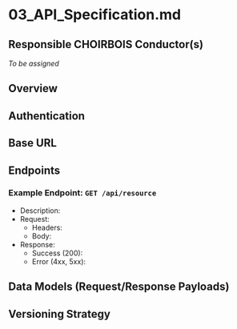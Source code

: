 # 03_API_Specification.md

## Responsible CHOIRBOIS Conductor(s)

*To be assigned*


## Overview

## Authentication

## Base URL

## Endpoints

### Example Endpoint: `GET /api/resource`
- Description:
- Request:
  - Headers:
  - Body:
- Response:
  - Success (200):
  - Error (4xx, 5xx):

## Data Models (Request/Response Payloads)

## Versioning Strategy

